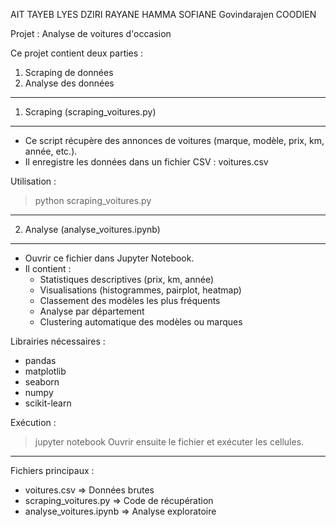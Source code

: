 AIT TAYEB LYES
DZIRI RAYANE
HAMMA SOFIANE
Govindarajen COODIEN

﻿Projet : Analyse de voitures d'occasion

Ce projet contient deux parties :

1. Scraping de données
2. Analyse des données

-----------------------------
1. Scraping (scraping_voitures.py)
-----------------------------
- Ce script récupère des annonces de voitures (marque, modèle, prix, km, année, etc.).
- Il enregistre les données dans un fichier CSV : voitures.csv

Utilisation :
> python scraping_voitures.py

-----------------------------
2. Analyse (analyse_voitures.ipynb)
-----------------------------
- Ouvrir ce fichier dans Jupyter Notebook.
- Il contient :
  - Statistiques descriptives (prix, km, année)
  - Visualisations (histogrammes, pairplot, heatmap)
  - Classement des modèles les plus fréquents
  - Analyse par département
  - Clustering automatique des modèles ou marques

Librairies nécessaires :
- pandas
- matplotlib
- seaborn
- numpy
- scikit-learn

Exécution :
> jupyter notebook
Ouvrir ensuite le fichier et exécuter les cellules.

-----------------------------
Fichiers principaux :
- voitures.csv         => Données brutes
- scraping_voitures.py => Code de récupération
- analyse_voitures.ipynb => Analyse exploratoire

